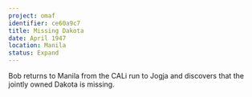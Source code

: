 ```yaml
---
project: omaf
identifier: ce60a9c7
title: Missing Dakota
date: April 1947 
location: Manila
status: Expand
---
```


Bob returns to Manila from the CALi run to Jogja and discovers that
the jointly owned Dakota is missing.

